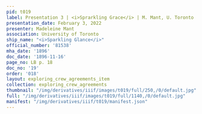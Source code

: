 ```yaml
---
pid: t019
label: Presentation 3 | <i>Sprarkling Grace</i> | M. Mant, U. Toronto | 19
presentation_date: February 3, 2022
presenter: Madeleine Mant
association: University of Toronto
ship_name: "<i>Sparkling Glance</i>"
official_number: '81538'
mha_date: '1896'
doc_date: '1896-11-16'
page_no: LB p. 18
doc_no: '19'
order: '018'
layout: exploring_crew_agreements_item
collection: exploring_crew_agreements
thumbnail: "/img/derivatives/iiif/images/t019/full/250,/0/default.jpg"
full: "/img/derivatives/iiif/images/t019/full/1140,/0/default.jpg"
manifest: "/img/derivatives/iiif/t019/manifest.json"
---
```

